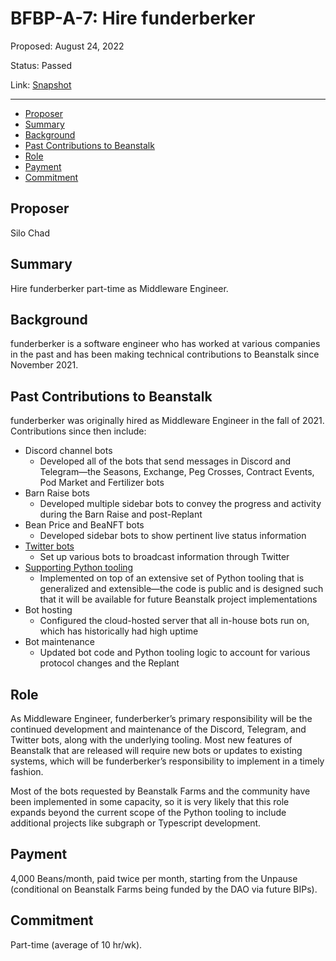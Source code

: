 # BFBP-A-7: Hire funderberker

Proposed: August 24, 2022

Status: Passed

Link: [Snapshot](https://snapshot.org/#/beanstalkfarmsbudget.eth/proposal/0x386960c6f6689f466b8e2d02736a64a0de465575d7e27fcd990e528e057facb7)

---

- [Proposer](#proposer)
- [Summary](#summary)
- [Background](#background)
- [Past Contributions to Beanstalk](#past-contributions-to-beanstalk)
- [Role](#role)
- [Payment](#payment)
- [Commitment](#commitment)

## Proposer

Silo Chad

## Summary

Hire funderberker part-time as Middleware Engineer.

## Background

funderberker is a software engineer who has worked at various companies in the past and has been making technical contributions to Beanstalk since November 2021.

## Past Contributions to Beanstalk

funderberker was originally hired as Middleware Engineer in the fall of 2021. Contributions since then include:
* Discord channel bots
    * Developed all of the bots that send messages in Discord and Telegram—the Seasons, Exchange, Peg Crosses, Contract Events, Pod Market and Fertilizer bots
* Barn Raise bots
    * Developed multiple sidebar bots to convey the progress and activity during the Barn Raise and post-Replant
* Bean Price and BeaNFT bots
    * Developed sidebar bots to show pertinent live status information
* [Twitter bots](https://twitter.com/BeanstalkBot)
    * Set up various bots to broadcast information through Twitter
* [Supporting Python tooling](https://github.com/BeanstalkFarms/beanstalk-py)
    * Implemented on top of an extensive set of Python tooling that is generalized and extensible—the code is public and is designed such that it will be available for future Beanstalk project implementations
* Bot hosting
    * Configured the cloud-hosted server that all in-house bots run on, which has historically had high uptime
* Bot maintenance
    * Updated bot code and Python tooling logic to account for various protocol changes and the Replant

## Role

As Middleware Engineer, funderberker’s primary responsibility will be the continued development and maintenance of the Discord, Telegram, and Twitter bots, along with the underlying tooling. Most new features of Beanstalk that are released will require new bots or updates to existing systems, which will be funderberker’s responsibility to implement in a timely fashion. 

Most of the bots requested by Beanstalk Farms and the community have been implemented in some capacity, so it is very likely that this role expands beyond the current scope of the Python tooling to include additional projects like subgraph or Typescript development.

## Payment

4,000 Beans/month, paid twice per month, starting from the Unpause (conditional on Beanstalk Farms being funded by the DAO via future BIPs).

## Commitment

Part-time (average of 10 hr/wk).
